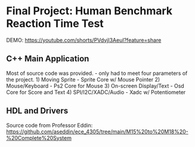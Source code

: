 # Final Project: Human Benchmark Reaction Time Test

DEMO: https://youtube.com/shorts/PVdvjI3AeuI?feature=share

## C++ Main Application
Most of source code was provided. - only had to meet four parameters of the project.
    1) Moving Sprite - Sprite Core w/ Mouse Pointer
    2) Mouse/Keyboard - Ps2 Core for Mouse
    3) On-screen Display/Text - Osd Core for Score and Text
    4) SPI/I2C/XADC/Audio - Xadc w/ Potentiometer

## HDL and Drivers
Source code from Professor Eddin: https://github.com/aseddin/ece_4305/tree/main/M15%20to%20M18%20-%20Complete%20System
